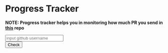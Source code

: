 # Progress Tracker

**NOTE: Progress tracker helps you in monitoring how much PR you send in [this](https://github.com/kulkultech/open-source) repo**


<div class="main-form">
	<input id="input-username" type="text" placeholder="input github username" name="reg">
	<div class="btn"><button id="btn-submit">Check</button></div>
	<div class="loader" id = "loader"></div>
</div>
	
<div class="container-results">
	<ul id="check-list"></ul>
</div>


<script>
	const username = document.getElementById('input-username');
	const button = document.getElementById('btn-submit');
	const resultsContainer = document.getElementById('check-list');

	const target_pull_request = 5;
	const target_issues = 4;
	const target_comments = 4;
	
	
	const checkPullRequests = async (value) => {
		let response = await Promise.all([
			fetch(`https://api.github.com/search/issues?q=is:merged+repo:kulkultech/open-source+author:${value}`).then(value => value.json()),
			fetch(`https://api.github.com/search/issues?q=is:issue+repo:kulkultech/open-source+author:${value}`).then(value => value.json()),
			fetch(`https://api.github.com/search/issues?q=in:comments+repo:kulkultech/open-source+author:${value}`).then(value => value.json())
		]);
		hideProgress();
		return response;
	}
	
	const showData = () => {
		// Ensure empty input cannot be processed
		if (username.value == "") return;
		
		showProgress();
		checkPullRequests(username.value).then((res) => {
			console.log(res);

			// Ensure to not continue if error occured on previous step
			if (res[2].message !== undefined) return;

			const pull_requests = res[0].items.length;
			const issues = res[1].items.length;
			const comments = res[2].items.length;

			let color_pull_requests = "red";
			let color_issues = "red";
			let color_comments = "red";

			// Check if requirements have been satisfied
			let total = target_pull_request + target_issues + target_comments;
			let curr_progress = 0;
			if (pull_requests >= target_pull_request) {
				color_pull_requests = "green"; 
				curr_progress += target_pull_request;
			}
			else curr_progress += pull_requests;

			if (issues >= target_issues) {
				color_issues = "green";
				curr_progress += target_issues;
			}
			else curr_progress += issues;

			if (comments >= target_comments) {
				color_comments = "green";
				curr_progress += target_comments;
			}
			else curr_progress += comments;
		
			resultsContainer.innerHTML = `
				<li>Progress for ${username.value}</li>
				<br/>
				<li>Numbers of Merged Pull Requests: <span style="color:${color_pull_requests}">${pull_requests}</span> / ${target_pull_request}</li>
				<li>Numbers of Issues: <span style="color:${color_issues}">${issues}</span> / ${target_issues}</li>
				<li>Numbers of Comments: <span style="color:${color_comments}">${comments}</span> / ${target_issues}</li>
				<br/>
				<li>Total progress: ${Math.round(curr_progress / total * 10000) / 100}%</br>
			`;
		});
	}
	const showProgress = () => {
		var loader = document.getElementById("loader");
		loader.style.display = "block";
	}
	const hideProgress = () => {
		var x = document.getElementById("loader");
		loader.style.display = "none";
	}
	
	button.addEventListener('click', () => {
		showData();
	});
	username.addEventListener("keypress", () => {
		if (event.key === "Enter") {
			event.preventDefault();
			showData();
		}
	});
</script>